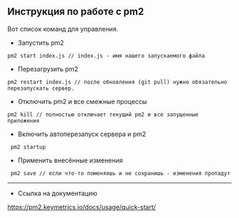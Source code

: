 ## Инструкция по работе с pm2

Вот список команд для управления.


- Запустить pm2
```
pm2 start index.js // index.js - имя нашего запускаемого файла
```


- Перезагрузить pm2
```
pm2 restart index.js // после обновления (git pull) нужно обязательно перезапускать сервер.
```


- Отключить pm2 и все смежные процессы
```
pm2 kill // полностью отключает текущий pm2 и все запущенные приложения
```


- Включить автоперезапуск сервера и pm2
```
 pm2 startup
```


- Применить внесённые изменения
```
 pm2 save // если что-то поменяешь и не сохранишь - изменения пропадут
```

---

- Ссылка на документацию

https://pm2.keymetrics.io/docs/usage/quick-start/